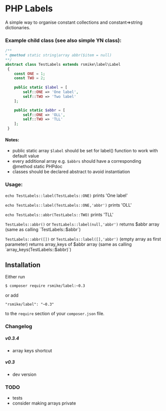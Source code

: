 # PHP Labels

A simple way to organise constant collections and constant=>string dictionaries.

### Example child class (see also simple YN class):
```php
/**
* @method static string|array abbr($item = null)
**/
abstract class TestLabels extends rsmike\label\Label
 {
    const ONE = 1;
    const TWO = 2;
    
    public static $label = [
        self::ONE => 'One label',
        self::TWO => 'Two label'
    ];

    public static $abbr = [
        self::ONE => 'OLL',
        self::TWO => 'TLL'
    ];
 }
 ```

#### Notes:
* public static array `$label` should be set for label() function to work with default value
* every additional array e.g. `$abbrs` should have a corresponding @method static PHPdoc
* classes should be declared abstract to avoid instantiation

### Usage:
`echo TestLabels::label(TestLabels::ONE)` prints 'One label' 

`echo TestLabels::label(TestLabels::ONE,'abbr')` prints 'OLL'

`echo TestLabels::abbr(TestLabels::TWO)` prints 'TLL'

`TestLabels::abbr()` or `TestLabels::label(null,'abbr')` returns $abbr array (same as calling `TestLabels::$abbr`)

`TestLabels::abbr([])` or `TestLabels::label([],'abbr')` (empty array as first parameter) returns array_keys of $abbr array (same as calling `array_keys(TestLabels::$abbr)`)

## Installation

Either run
```bash
$ composer require rsmike/label:~0.3
```

or add
```
"rsmike/label": "~0.3"
```
to the `require` section of your `composer.json` file.

### Changelog
##### v0.3.4
* array keys shortcut
##### v0.3
* dev version

### TODO

 * tests
 * consider making arrays private